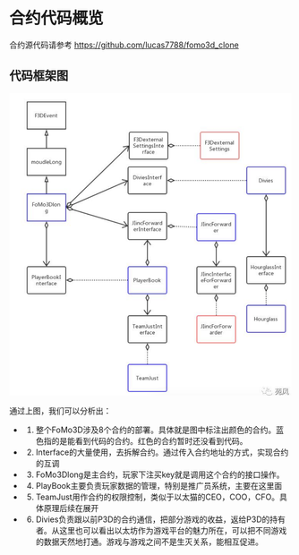 # 合约代码概览

合约源代码请参考
https://github.com/lucas7788/fomo3d_clone

## 代码框架图
![avatar](./contractuml.png)

通过上图，我们可以分析出：

* 1. 整个FoMo3D涉及8个合约的部署。具体就是图中标注出颜色的合约。蓝色指的是能看到代码的合约。红色的合约暂时还没看到代码。

* 2. Interface的大量使用，去拆解合约。通过传入合约地址的方式，实现合约的互调

* 3. FoMo3Dlong是主合约，玩家下注买key就是调用这个合约的接口操作。

* 4. PlayBook主要负责玩家数据的管理，特别是推广员系统，主要在这里面

* 5. TeamJust用作合约的权限控制，类似于以太猫的CEO，COO，CFO。具体原理后续在展开

* 6. Divies负责跟以前P3D的合约通信，把部分游戏的收益，返给P3D的持有者。从这里也可以看出以太坊作为游戏平台的魅力所在，可以把不同游戏的数据天然地打通。游戏与游戏之间不是生灭关系，能相互促进。
